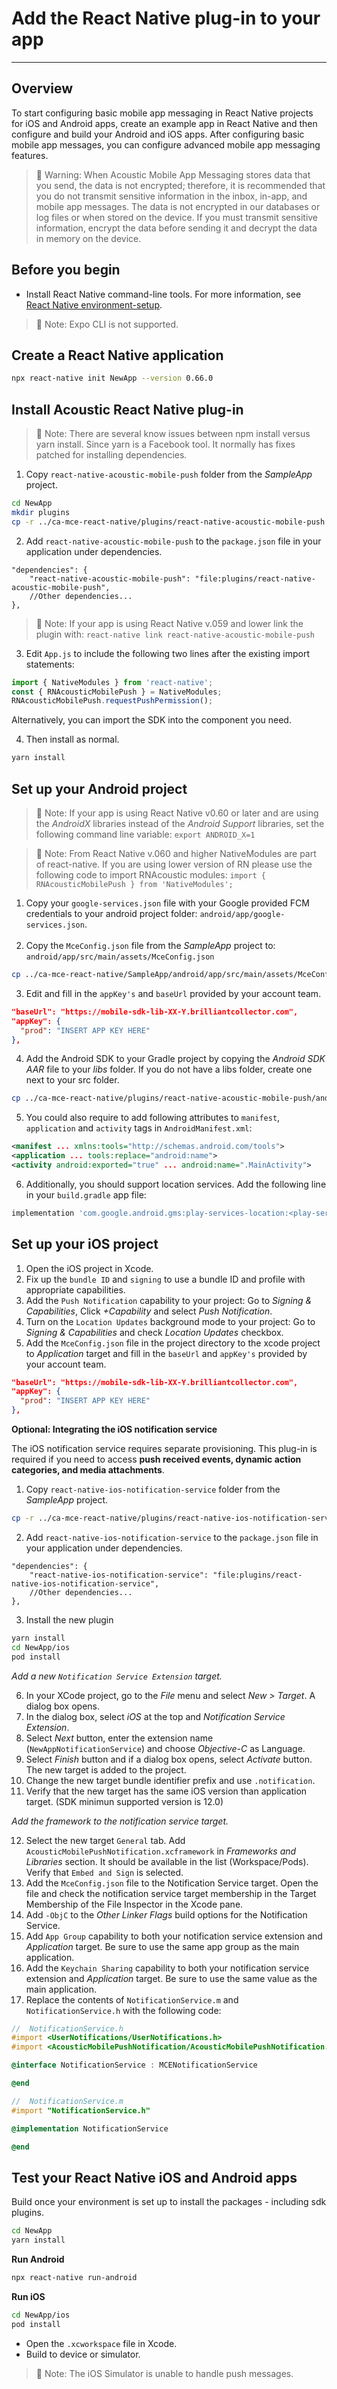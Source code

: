 # Add the React Native plug-in to your app

---
## Overview
To start configuring basic mobile app messaging in React Native projects for iOS and Android apps, create an example app in React Native and then configure and build your Android and iOS apps. After configuring basic mobile app messages, you can configure advanced mobile app messaging features.

> 🚧 Warning: When Acoustic Mobile App Messaging stores data that you send, the data is not encrypted; therefore, it is recommended that you do not transmit sensitive information in the inbox, in-app, and mobile app messages. The data is not encrypted in our databases or log files or when stored on the device. If you must transmit sensitive information, encrypt the data before sending it and decrypt the data in memory on the device.


## Before you begin
* Install React Native command-line tools. For more information, see [React Native environment-setup](https://reactnative.dev/docs/environment-setup).
> 📘 Note: Expo CLI is not supported.


## Create a React Native application
```sh
npx react-native init NewApp --version 0.66.0
```

## Install Acoustic React Native plug-in
> 📘 Note: There are several know issues between npm install versus yarn install. Since yarn is a Facebook tool. It normally has fixes patched for installing dependencies.

1. Copy `react-native-acoustic-mobile-push` folder from the *SampleApp* project.
```sh
cd NewApp
mkdir plugins
cp -r ../ca-mce-react-native/plugins/react-native-acoustic-mobile-push plugins/react-native-acoustic-mobile-push
```

2. Add `react-native-acoustic-mobile-push` to the `package.json` file in your application under dependencies.
```
"dependencies": {
	"react-native-acoustic-mobile-push": "file:plugins/react-native-acoustic-mobile-push",
	//Other dependencies...
},
```

> 📘 Note: If your app is using React Native v.059 and lower link the plugin with: `react-native link react-native-acoustic-mobile-push`

3. Edit `App.js` to include the following two lines after the existing import statements:
```js
import { NativeModules } from 'react-native';
const { RNAcousticMobilePush } = NativeModules;
RNAcousticMobilePush.requestPushPermission();
```
Alternatively, you can import the SDK into the component you need.

4. Then install as normal.
```sh
yarn install
```


## Set up your Android project
> 📘 Note: If your app is using React Native v0.60 or later and are using the *AndroidX* libraries instead of the *Android Support* libraries, set the following command line variable: `export ANDROID_X=1`

> 📘 Note: From React Native v.060 and higher NativeModules are part of react-native. If you are using lower version of RN please use the following code to import RNAcoustic modules: `import { RNAcousticMobilePush } from 'NativeModules';`

1. Copy your `google-services.json` file with your Google provided FCM credentials to your android project folder: `android/app/google-services.json`.
<br></br>
2. Copy the `MceConfig.json` file from the *SampleApp* project to: `android/app/src/main/assets/MceConfig.json` 
```sh
cp ../ca-mce-react-native/SampleApp/android/app/src/main/assets/MceConfig.json android/app/src/main/assets/MceConfig.json
```
3. Edit and fill in the `appKey's` and `baseUrl` provided by your account team.
```json
"baseUrl": "https://mobile-sdk-lib-XX-Y.brilliantcollector.com",
"appKey": {
  "prod": "INSERT APP KEY HERE"
},
```
4. Add the Android SDK to your Gradle project by copying the *Android SDK AAR* file to your *libs* folder. If you do not have a libs folder, create one next to your src folder.
```sh
cp ../ca-mce-react-native/plugins/react-native-acoustic-mobile-push/android/libs/acoustic-mobile-push-android-sdk-3.8.7.aar android/app/libs/acoustic-mobile-push-android-sdk-3.8.7.aar
```
5. You could also require to add following attributes to `manifest`, `application` and `activity` tags in `AndroidManifest.xml`:
```xml
<manifest ... xmlns:tools="http://schemas.android.com/tools">
<application ... tools:replace="android:name">
<activity android:exported="true" ... android:name=".MainActivity">
```
6. Additionally, you should support location services. Add the following line in your `build.gradle` app file:
```groovy
implementation 'com.google.android.gms:play-services-location:<play-services version>'
```


## Set up your iOS project
1. Open the iOS project in Xcode.
2. Fix up the `bundle ID` and `signing` to use a bundle ID and profile with appropriate capabilities.
3. Add the `Push Notification` capability to your project: Go to *Signing & Capabilities*, Click *+Capability* and select *Push Notification*.
4. Turn on the `Location Updates` background mode to your project: Go to *Signing & Capabilities* and check *Location Updates* checkbox.
5. Add the `MceConfig.json` file in the project directory to the xcode project to *Application* target and fill in the `baseUrl` and `appKey's` provided by your account team.
```json
"baseUrl": "https://mobile-sdk-lib-XX-Y.brilliantcollector.com",
"appKey": {
  "prod": "INSERT APP KEY HERE"
},
```

**Optional: Integrating the iOS notification service**

The iOS notification service requires separate provisioning. This plug-in is required if you need to access **push received events, dynamic action categories, and media attachments**.

1. Copy `react-native-ios-notification-service` folder from the *SampleApp* project.
```sh
cp -r ../ca-mce-react-native/plugins/react-native-ios-notification-service plugins/react-native-ios-notification-service
```

2. Add `react-native-ios-notification-service` to the `package.json` file in your application under dependencies.
```
"dependencies": {
	"react-native-ios-notification-service": "file:plugins/react-native-ios-notification-service",
	//Other dependencies...
},
```
3. Install the new plugin
```sh
yarn install
cd NewApp/ios
pod install
```


*Add a new `Notification Service Extension` target.*

6. In your XCode project, go to the *File* menu and select *New > Target*. A dialog box opens.
7. In the dialog box, select *iOS* at the top and *Notification Service Extension*.
8. Select *Next* button, enter the extension name (`NewAppNotificationService`) and choose *Objective-C* as Language.
9. Select *Finish* button and if a dialog box opens, select *Activate* button. The new target is added to the project.
10. Change the new target bundle identifier prefix and use `.notification`.
11. Verify that the new target has the same iOS version than application target. (SDK minimun supported version is 12.0)

*Add the framework to the notification service target.*

12. Select the new target `General` tab. Add `AcousticMobilePushNotification.xcframework` in *Frameworks and Libraries* section. It should be available in the list (Workspace/Pods). Verify that `Embed and Sign` is selected.
13. Add the `MceConfig.json` file to the Notification Service target. Open the file and check the notification service target membership in the Target Membership of the File Inspector in the Xcode pane.
14. Add `-ObjC` to the *Other Linker Flags* build options for the Notification Service.
15. Add `App Group` capability to both your notification service extension and *Application* target. Be sure to use the same app group as the main application.
16. Add the `Keychain Sharing` capability to both your notification service extension and *Application* target. Be sure to use the same value as the main application.
17. Replace the contents of `NotificationService.m` and `NotificationService.h` with the following code:
```objective-c
//  NotificationService.h
#import <UserNotifications/UserNotifications.h>
#import <AcousticMobilePushNotification/AcousticMobilePushNotification.h>

@interface NotificationService : MCENotificationService

@end
```

```objective-c
//  NotificationService.m
#import "NotificationService.h"

@implementation NotificationService

@end
```


## Test your React Native iOS and Android apps
Build once your environment is set up to install the packages - including sdk plugins.
```sh
cd NewApp
yarn install
```

**Run Android**
```sh
npx react-native run-android
```

**Run iOS**
```sh
cd NewApp/ios
pod install
```
* Open the ```.xcworkspace``` file in Xcode.
* Build to device or simulator.
> 📘 Note: The iOS Simulator is unable to handle push messages.
